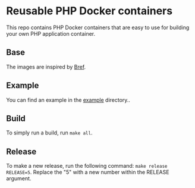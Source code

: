 # Reusable PHP Docker containers
This repo contains PHP Docker containers that are easy to use for building your own PHP application container.

## Base
The images are inspired by [Bref](https://github.com/brefphp/bref).

## Example
You can find an example in the [example](./example) directory..

## Build
To simply run a build, run `make all`.

## Release
To make a new release, run the following command: `make release RELEASE=5`. Replace the "5" with a new number within
the RELEASE argument.
